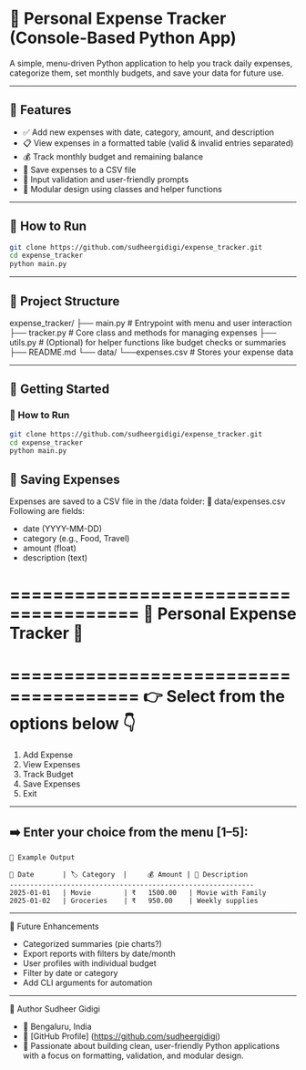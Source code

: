 # 💸 Personal Expense Tracker (Console-Based Python App)

A simple, menu-driven Python application to help you track daily expenses, categorize them, set monthly budgets, and save your data for future use.

---

## 🚀 Features

- ✅ Add new expenses with date, category, amount, and description
- 📋 View expenses in a formatted table (valid & invalid entries separated)
- 💰 Track monthly budget and remaining balance
- 💾 Save expenses to a CSV file
- 🧪 Input validation and user-friendly prompts
- 🧱 Modular design using classes and helper functions

---

## 🧪 How to Run

```bash
git clone https://github.com/sudheergidigi/expense_tracker.git
cd expense_tracker
python main.py

```

---

## 📂 Project Structure
expense_tracker/
├── main.py         # Entrypoint with menu and user interaction
├── tracker.py      # Core class and methods for managing expenses
├── utils.py        # (Optional) for helper functions like budget checks or summaries
├── README.md
└── data/
    └──expenses.csv    # Stores your expense data



---

## 🔧 Getting Started

### 🧪 How to Run

```bash
git clone https://github.com/sudheergidigi/expense_tracker.git
cd expense_tracker
python main.py

```

## 💾 Saving Expenses
Expenses are saved to a CSV file in the /data folder:
    📁 data/expenses.csv
Following are fields:
- date (YYYY-MM-DD)
- category (e.g., Food, Travel)
- amount (float)
- description (text)


======================================
      💸 Personal Expense Tracker 💸
======================================

======================================
   👉 Select from the options below 👇
======================================
1.   Add Expense
2.   View Expenses
3.   Track Budget
4.   Save Expenses
5.   Exit
----------------------------------------
➡️ Enter your choice from the menu [1–5]: 
----------------------------------------



```
📄 Example Output

📅 Date       | 🏷️ Category  |     💰 Amount | 📝 Description
------------------------------------------------------------
2025-01-01   | Movie        | ₹   1500.00   | Movie with Family
2025-01-02   | Groceries    | ₹   950.00    | Weekly supplies
```

---

🧠 Future Enhancements
- Categorized summaries (pie charts?)
- Export reports with filters by date/month
- User profiles with individual budget
- Filter by date or category
- Add CLI arguments for automation


---

👤 Author
Sudheer Gidigi
- 📍 Bengaluru, India
- 🔗 [GitHub Profile] (https://github.com/sudheergidigi)
- 💬 Passionate about building clean, user-friendly Python applications with a focus on formatting, validation, and modular design.


